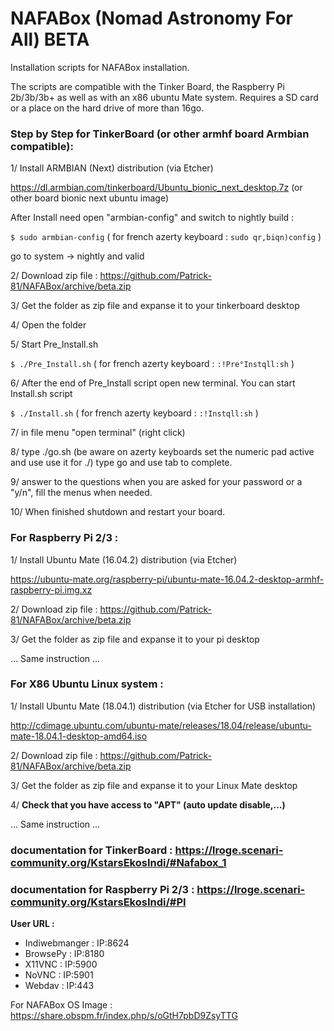 # NAFABox (Nomad Astronomy For All) BETA
Installation scripts for NAFABox installation.

The scripts are compatible with the Tinker Board, the Raspberry Pi 2b/3b/3b+ as well as with an x86 ubuntu Mate system. 
Requires a SD card or a place on the hard drive of more than 16go.



### Step by Step for TinkerBoard (or other armhf board Armbian compatible):

1/ Install ARMBIAN (Next) distribution (via Etcher)

https://dl.armbian.com/tinkerboard/Ubuntu_bionic_next_desktop.7z (or other board bionic next ubuntu image)

After Install need open "armbian-config" and switch to nightly build :

`$ sudo armbian-config`
( for french azerty keyboard : `sudo qr,biqn)config` ) 

go to system -> nightly and valid

2/ Download zip file :  https://github.com/Patrick-81/NAFABox/archive/beta.zip

3/ Get the folder as zip file and expanse it to your tinkerboard desktop

4/ Open the folder

5/ Start Pre_Install.sh 

`$ ./Pre_Install.sh` 
( for french azerty keyboard : `:!Pre°Instqll:sh` ) 

6/ After the end of Pre_Install script open new terminal. You can start Install.sh script 

`$ ./Install.sh` 
( for french azerty keyboard : `:!Instqll:sh` ) 

7/ in file menu "open terminal" (right click)

8/ type ./go.sh (be aware on azerty keyboards set the numeric pad active and use use it for ./) type go and use tab to complete.

9/ answer to the questions when you are asked for your password or a "y/n", fill the menus when needed.

10/ When finished shutdown and restart your board.

### For Raspberry Pi 2/3 :

1/ Install Ubuntu Mate (16.04.2) distribution (via Etcher)

https://ubuntu-mate.org/raspberry-pi/ubuntu-mate-16.04.2-desktop-armhf-raspberry-pi.img.xz

2/ Download zip file :  https://github.com/Patrick-81/NAFABox/archive/beta.zip

3/ Get the folder as zip file and expanse it to your pi desktop

... Same instruction ...

### For X86 Ubuntu Linux system :

1/ Install Ubuntu Mate (18.04.1) distribution (via Etcher for USB installation)

http://cdimage.ubuntu.com/ubuntu-mate/releases/18.04/release/ubuntu-mate-18.04.1-desktop-amd64.iso

2/ Download zip file :  https://github.com/Patrick-81/NAFABox/archive/beta.zip

3/ Get the folder as zip file and expanse it to your Linux Mate desktop

4/ __Check that you have access to "APT" (auto update disable,...)__

... Same instruction ...


### documentation for TinkerBoard : https://lroge.scenari-community.org/KstarsEkosIndi/#Nafabox_1
### documentation for Raspberry Pi 2/3 : https://lroge.scenari-community.org/KstarsEkosIndi/#PI

__User URL :__

- Indiwebmanger : IP:8624
- BrowsePy : IP:8180
- X11VNC : IP:5900
- NoVNC : IP:5901
- Webdav : IP:443

For NAFABox OS Image :
https://share.obspm.fr/index.php/s/oGtH7pbD9ZsyTTG
